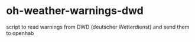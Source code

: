 # oh-weather-warnings-dwd
script to read warnings from DWD (deutscher Wetterdienst) and send them to openhab
